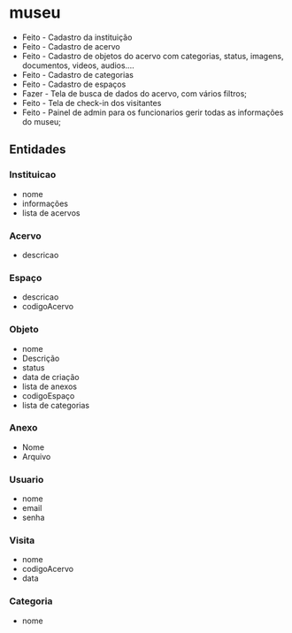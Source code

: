 # museu

- Feito - Cadastro da instituição
- Feito - Cadastro de acervo
- Feito - Cadastro de objetos do acervo com categorias, status, imagens, documentos, videos, audios....
- Feito - Cadastro de categorias
- Feito - Cadastro de espaços
- Fazer - Tela de busca de dados do acervo, com vários filtros;
- Feito - Tela de check-in dos visitantes
- Feito - Painel de admin para os funcionarios gerir todas as informações do museu;

## Entidades

### Instituicao
* nome
* informações
* lista de acervos

### Acervo
* descricao

### Espaço
* descricao
* codigoAcervo

### Objeto
* nome
* Descrição
* status
* data de criação
* lista de anexos
* codigoEspaço
* lista de categorias

### Anexo
* Nome
* Arquivo

### Usuario
* nome
* email
* senha

### Visita
* nome
* codigoAcervo
* data

### Categoria
* nome
